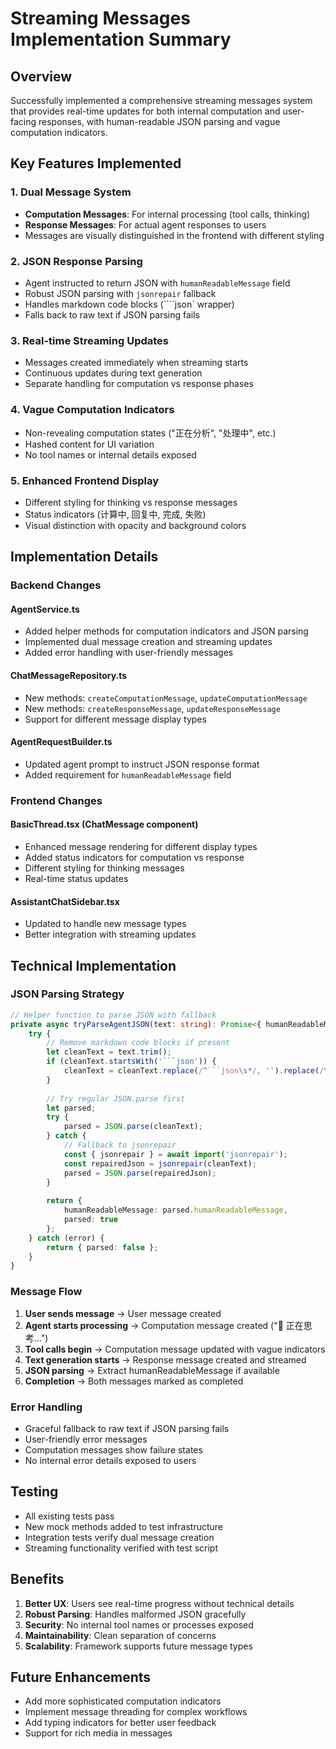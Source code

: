 # Streaming Messages Implementation Summary

## Overview
Successfully implemented a comprehensive streaming messages system that provides real-time updates for both internal computation and user-facing responses, with human-readable JSON parsing and vague computation indicators.

## Key Features Implemented

### 1. **Dual Message System**
- **Computation Messages**: For internal processing (tool calls, thinking)
- **Response Messages**: For actual agent responses to users
- Messages are visually distinguished in the frontend with different styling

### 2. **JSON Response Parsing**
- Agent instructed to return JSON with `humanReadableMessage` field
- Robust JSON parsing with `jsonrepair` fallback
- Handles markdown code blocks (````json` wrapper)
- Falls back to raw text if JSON parsing fails

### 3. **Real-time Streaming Updates**
- Messages created immediately when streaming starts
- Continuous updates during text generation
- Separate handling for computation vs response phases

### 4. **Vague Computation Indicators**
- Non-revealing computation states ("正在分析", "处理中", etc.)
- Hashed content for UI variation
- No tool names or internal details exposed

### 5. **Enhanced Frontend Display**
- Different styling for thinking vs response messages
- Status indicators (计算中, 回复中, 完成, 失败)
- Visual distinction with opacity and background colors

## Implementation Details

### Backend Changes

#### AgentService.ts
- Added helper methods for computation indicators and JSON parsing
- Implemented dual message creation and streaming updates
- Added error handling with user-friendly messages

#### ChatMessageRepository.ts
- New methods: `createComputationMessage`, `updateComputationMessage`
- New methods: `createResponseMessage`, `updateResponseMessage`
- Support for different message display types

#### AgentRequestBuilder.ts
- Updated agent prompt to instruct JSON response format
- Added requirement for `humanReadableMessage` field

### Frontend Changes

#### BasicThread.tsx (ChatMessage component)
- Enhanced message rendering for different display types
- Added status indicators for computation vs response
- Different styling for thinking messages
- Real-time status updates

#### AssistantChatSidebar.tsx
- Updated to handle new message types
- Better integration with streaming updates

## Technical Implementation

### JSON Parsing Strategy
```typescript
// Helper function to parse JSON with fallback
private async tryParseAgentJSON(text: string): Promise<{ humanReadableMessage?: string; parsed: boolean }> {
    try {
        // Remove markdown code blocks if present
        let cleanText = text.trim();
        if (cleanText.startsWith('```json')) {
            cleanText = cleanText.replace(/^```json\s*/, '').replace(/\s*```$/, '');
        }
        
        // Try regular JSON.parse first
        let parsed;
        try {
            parsed = JSON.parse(cleanText);
        } catch {
            // Fallback to jsonrepair
            const { jsonrepair } = await import('jsonrepair');
            const repairedJson = jsonrepair(cleanText);
            parsed = JSON.parse(repairedJson);
        }
        
        return { 
            humanReadableMessage: parsed.humanReadableMessage,
            parsed: true 
        };
    } catch (error) {
        return { parsed: false };
    }
}
```

### Message Flow
1. **User sends message** → User message created
2. **Agent starts processing** → Computation message created ("🔄 正在思考...")
3. **Tool calls begin** → Computation message updated with vague indicators
4. **Text generation starts** → Response message created and streamed
5. **JSON parsing** → Extract humanReadableMessage if available
6. **Completion** → Both messages marked as completed

### Error Handling
- Graceful fallback to raw text if JSON parsing fails
- User-friendly error messages
- Computation messages show failure states
- No internal error details exposed to users

## Testing
- All existing tests pass
- New mock methods added to test infrastructure
- Integration tests verify dual message creation
- Streaming functionality verified with test script

## Benefits
1. **Better UX**: Users see real-time progress without technical details
2. **Robust Parsing**: Handles malformed JSON gracefully
3. **Security**: No internal tool names or processes exposed
4. **Maintainability**: Clean separation of concerns
5. **Scalability**: Framework supports future message types

## Future Enhancements
- Add more sophisticated computation indicators
- Implement message threading for complex workflows
- Add typing indicators for better user feedback
- Support for rich media in messages 